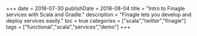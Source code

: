 +++
date = 2018-07-30
publishDate = 2018-08-04
title = "Intro to Finagle services with Scala and Gradle."
description = "Finagle lets you develop and deploy services easily."
toc = true
categories = ["scala","twitter","finagle"]
tags = ["functional","scala","services","demo"]
+++
